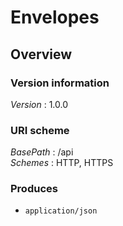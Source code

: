 # Envelopes


<a name="overview"></a>
## Overview

### Version information
*Version* : 1.0.0


### URI scheme
*BasePath* : /api  
*Schemes* : HTTP, HTTPS


### Produces

* `application/json`



